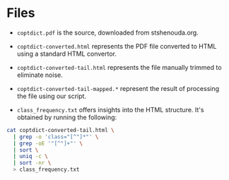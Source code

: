 # Files

- `coptdict.pdf` is the source, downloaded from stshenouda.org.

- `coptdict-converted.html` represents the PDF file converted to HTML using a
standard HTML convertor.

- `coptdict-converted-tail.html` represents the file manually trimmed to
eliminate noise.

- `coptdict-converted-tail-mapped.*` represent the result of processing the
file using our script.

- `class_frequency.txt` offers insights into the HTML structure. It's obtained
by running the following:

```bash
cat coptdict-converted-tail.html \
  | grep -o 'class="[^"]*"' \
  | grep -oE '"[^"]+"' \
  | sort \
  | uniq -c \
  | sort -nr \
  > class_frequency.txt
```
